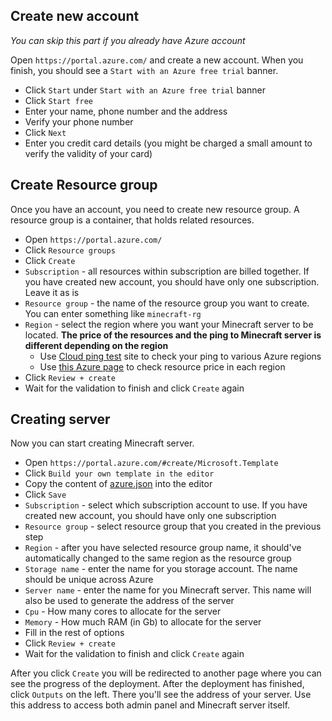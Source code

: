 ## Create new account

*You can skip this part if you already have Azure account*

Open `https://portal.azure.com/` and create a new account. When you finish, you should see a `Start with an Azure free trial` banner.

* Click `Start` under `Start with an Azure free trial` banner
* Click `Start free`
* Enter your name, phone number and the address
* Verify your phone number
* Click `Next`
* Enter you credit card details (you might be charged a small amount to verify the validity of your card)

## Create Resource group

Once you have an account, you need to create new resource group. A resource group is a container, that holds related resources.

* Open `https://portal.azure.com/`
* Click `Resource groups`
* Click `Create`
* `Subscription` - all resources within subscription are billed together. If you have created new account, you should have only one subscription. Leave it as is
* `Resource group` - the name of the resource group you want to create. You can enter something like `minecraft-rg`
* `Region` - select the region where you want your Minecraft server to be located. **The price of the resources and the ping to Minecraft server is different depending on the region**
  * Use [Cloud ping test](https://cloudpingtest.com/azure) site to check your ping to various Azure regions
  * Use [this Azure page](https://azure.microsoft.com/en-us/pricing/details/container-instances/) to check resource price in each region
* Click `Review + create`
* Wait for the validation to finish and click `Create` again

## Creating server

Now you can start creating Minecraft server.

* Open `https://portal.azure.com/#create/Microsoft.Template`
* Click `Build your own template in the editor`
* Copy the content of [azure.json](azure.json) into the editor
* Click `Save`
* `Subscription` - select which subscription account to use. If you have created new account, you should have only one subscription
* `Resource group` - select resource group that you created in the previous step
* `Region` - after you have selected resource group name, it should've automatically changed to the same region as the resource group
* `Storage name` - enter the name for you storage account. The name should be unique across Azure
* `Server name` - enter the name for you Minecraft server. This name will also be used to generate the address of the server
* `Cpu` - How many cores to allocate for the server
* `Memory` - How much RAM (in Gb) to allocate for the server
* Fill in the rest of options
* Click `Review + create`
* Wait for the validation to finish and click `Create` again

After you click `Create` you will be redirected to another page where you can see the progress of the deployment. After the deployment has finished, click `Outputs` on the left. There you'll see the address of your server. Use this address to access both admin panel and Minecraft server itself.